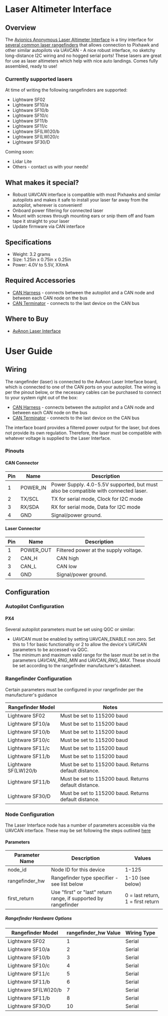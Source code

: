 # Laser Altimeter Interface

## Overview

The [Avionics Anonymous Laser Altimeter Interface](https://www.tindie.com/products/avionicsanonymous/uavcan-laser-altimeter-interface/) is a tiny interface for [several common laser rangefinders](#currently-supported-lasers) that allows connection to Pixhawk and other similar autopilots via UAVCAN - A nice robust interface, no sketchy long-distance I2C wiring and no hogged serial ports! These lasers are great for use as laser altimeters which help with nice auto landings. Comes fully assembled, ready to use!

### Currently supported lasers

At time of writing the following rangefinders are supported:

- Lightware SF02
- Lightware SF10/a
- Lightware SF10/b
- Lightware SF10/c
- Lightware SF11/b
- Lightware SF11/c
- Lightware SF(LW)20/b
- Lightware SF(LW)20/c
- Lightware SF30/D

Coming soon:

- Lidar Lite
- Others - contact us with your needs!

## What makes it special?

- Robust UAVCAN interface is compatible with most Pixhawks and similar autopilots and makes it safe to install your laser far away from the autopilot, wherever is convenient!
- Onboard power filtering for connected laser
- Mount with screws through mounting ears or snip them off and foam tape it straight to your laser
- Update firmware via CAN interface

## Specifications

- Weight: 3.2 grams  
- Size: 1.25in x 0.75in x 0.25in  
- Power: 4.0V to 5.5V, XXmA  

## Required Accessories

- [CAN Harness](https://www.tindie.com/products/avionicsanonymous/uavcan-interconnect-cable/) - connects between the autopilot and a CAN node and between each CAN node on the bus
- [CAN Terminator](https://www.tindie.com/products/avionicsanonymous/uavcan-jst-terminator/) - connects to the last device on the CAN bus

## Where to Buy

* [AvAnon Laser Interface](https://www.tindie.com/products/avionicsanonymous/uavcan-laser-altimeter-interface/)

<span></span>

# User Guide

## Wiring

The rangefinder (laser) is connected to the AvAnon Laser Interface board, which is connected to one of the CAN ports on your autopilot.
The wiring is per the pinout below, or the necessary cables can be purchased to connect to your system right out of the box:
- [CAN Harness](https://www.tindie.com/products/avionicsanonymous/uavcan-interconnect-cable/) - connects between the autopilot and a CAN node and between each CAN node on the bus
- [CAN Terminator](https://www.tindie.com/products/avionicsanonymous/uavcan-jst-terminator/) - connects to the last device on the CAN bus

The interface board provides a filtered power output for the laser, but does not provide its own regulation.
Therefore, the laser must be compatible with whatever voltage is supplied to the Laser Interface.

### Pinouts

#### CAN Connector

Pin | Name | Description
--- | ---   | ---
1   | POWER_IN | Power Supply. 4.0-5.5V supported, but must also be compatible with connected laser.
2   | TX/SCL | TX for serial mode, Clock for I2C mode
3   | RX/SDA | RX for serial mode, Data for I2C mode
4   | GND | Signal/power ground.

#### Laser Connector

Pin | Name | Description
--- | ---   | ---
1   | POWER_OUT | Filtered power at the supply voltage.
2   | CAN_H | CAN high
3   | CAN_L | CAN low
4   | GND | Signal/power ground.

<span></span>

## Configuration

### Autopilot Configuration

#### PX4

Several autopilot parameters must be set using QGC or similar:
- *UAVCAN* must be enabled by setting UAVCAN_ENABLE non zero. Set this to 1 for basic functionality or 2 to allow the device's UAVCAN parameters to be accessed via QGC.
- The minimum and maximum valid range for the laser must be set in the parameters *UAVCAN_RNG_MIN* and *UAVCAN_RNG_MAX*. These should be set according to the rangefinder manufacturer's datasheet.

### Rangefinder Configuration

Certain parameters must be configured in your rangefinder per the manufacturer's guidance

Rangefinder Model       | Notes
---                     | ---
Lightware SF02          | Must be set to 115200 baud
Lightware SF10/a        | Must be set to 115200 baud
Lightware SF10/b        | Must be set to 115200 baud
Lightware SF10/c        | Must be set to 115200 baud
Lightware SF11/c        | Must be set to 115200 baud
Lightware SF11/b        | Must be set to 115200 baud
Lightware SF(LW)20/b    | Must be set to 115200 baud. Returns default distance.
Lightware SF11/b        | Must be set to 115200 baud. Returns default distance.
Lightware SF30/D        | Must be set to 115200 baud. Returns default distance.

### Node Configuration

The Laser Interface node has a number of parameters accessible via the UAVCAN interface. These may be set following the steps outlined [here](general/parameters.md)

#### Parameters

Parameter Name      | Description                                           | Values
---                 | ---                                                   | ---
node_id             | Node ID for this device                               | 1-125
rangefinder_hw      | Rangefinder type specifier - see list below           | 1-10 (see below)
first_return        | Use "first" or "last" return range, if supported by rangefinder   | 0 = last return, 1 = first return

<span></span>

##### Rangefinder Hardware Options

Rangefinder Model       | rangefinder_hw Value  | Wiring Type
---                     | ---                   | ---
Lightware SF02          | 1                     | Serial
Lightware SF10/a        | 2                     | Serial
Lightware SF10/b        | 3                     | Serial
Lightware SF10/c        | 4                     | Serial
Lightware SF11/c        | 5                     | Serial
Lightware SF11/b        | 6                     | Serial
Lightware SF(LW)20/b    | 7                     | Serial
Lightware SF11/b        | 8                     | Serial
Lightware SF30/D        | 10                    | Serial
